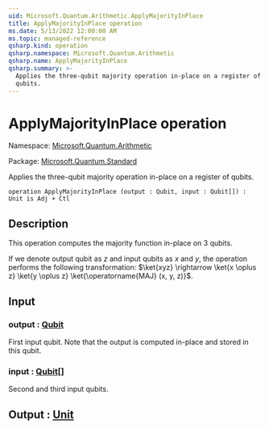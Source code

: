 ```yaml
---
uid: Microsoft.Quantum.Arithmetic.ApplyMajorityInPlace
title: ApplyMajorityInPlace operation
ms.date: 5/13/2022 12:00:00 AM
ms.topic: managed-reference
qsharp.kind: operation
qsharp.namespace: Microsoft.Quantum.Arithmetic
qsharp.name: ApplyMajorityInPlace
qsharp.summary: >-
  Applies the three-qubit majority operation in-place on a register of
  qubits.
---
```


# ApplyMajorityInPlace operation

Namespace: [Microsoft.Quantum.Arithmetic](xref:Microsoft.Quantum.Arithmetic)

Package: [Microsoft.Quantum.Standard](https://nuget.org/packages/Microsoft.Quantum.Standard)


Applies the three-qubit majority operation in-place on a register ofqubits.

```qsharp
operation ApplyMajorityInPlace (output : Qubit, input : Qubit[]) : Unit is Adj + Ctl
```


## Description

This operation computes the majority function in-place on 3 qubits.If we denote output qubit as $z$ and input qubits as $x$ and $y$,the operation performs the following transformation:$\ket{xyz} \rightarrow \ket{x \oplus z} \ket{y \oplus z} \ket{\operatorname{MAJ} (x, y, z)}$.

## Input

### output : [Qubit](xref:microsoft.quantum.qsharp.valueliterals#qubit-literals)

First input qubit. Note that the output is computed in-placeand stored in this qubit.


### input : [Qubit](xref:microsoft.quantum.qsharp.valueliterals#qubit-literals)[]

Second and third input qubits.



## Output : [Unit](xref:microsoft.quantum.qsharp.valueliterals#unit-literal)

